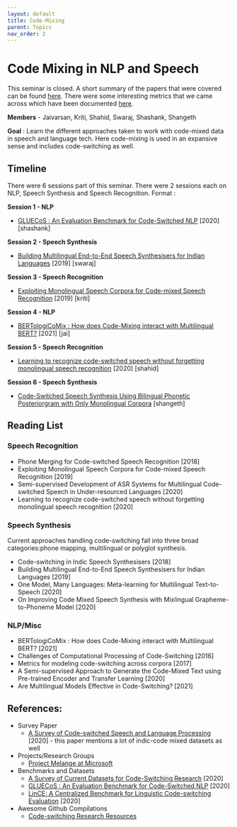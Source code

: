 ```yaml
---
layout: default
title: Code-Mixing
parent: Topics
nav_order: 2
---
```


# Code Mixing in NLP and Speech

This seminar is closed. A short summary of the papers that were covered can be found [here](https://tech.skit.ai/Code-Mixing-Seminar/). There were some interesting metrics that we came across which have been documented [here](https://tech.skit.ai/Code-Mixing-Metrics/).

**Members** - Jaivarsan, Kriti, Shahid, Swaraj, Shashank, Shangeth

**Goal** : Learn the different approaches taken to work with code-mixed data in speech and language tech. Here code-mixing is used in an expansive sense and includes code-switching as well.

## Timeline  

There were 6 sessions part of this seminar. There were 2 sessions each on NLP, Speech Synthesis and Speech Recognition.
Format : <paper> <year of publishing> <presenter>  

**Session 1 - NLP**  
- [GLUECoS : An Evaluation Benchmark for Code-Switched NLP](https://arxiv.org/pdf/2004.12376.pdf) [2020] [shashank]  

**Session 2 - Speech Synthesis**  
- [Building Multilingual End-to-End Speech Synthesisers for Indian Languages](https://www.isca-speech.org/archive/SSW_2019/pdfs/SSW10_O_5-2.pdf) [2019] [swaraj]  

**Session 3 - Speech Recognition**  
- [Exploiting Monolingual Speech Corpora for Code-mixed Speech Recognition](https://www.researchgate.net/profile/Karan-Taneja/publication/335829565_Exploiting_Monolingual_Speech_Corpora_for_Code-Mixed_Speech_Recognition/links/602571e3299bf1cc26bcbce9/Exploiting-Monolingual-Speech-Corpora-for-Code-Mixed-Speech-Recognition.pdf) [2019] [kriti]  

**Session 4 - NLP**  
- [BERTologiCoMix : How does Code-Mixing interact with Multilingual BERT?](https://aclanthology.org/2021.adaptnlp-1.12.pdf) [2021] [jai]  

**Session 5 - Speech Recognition**  
- [Learning to recognize code-switched speech without forgetting monolingual speech recognition](https://arxiv.org/pdf/2006.00782.pdf) [2020] [shahid]  

**Session 6 - Speech Synthesis**  
- [Code-Switched Speech Synthesis Using Bilingual Phonetic Posteriorgram with Only Monolingual Corpora](https://www1.se.cuhk.edu.hk/~hccl/publications/pub/Icassp20_cstts_camera_ready.pdf) [shangeth]  

## Reading List

### Speech Recognition  

- Phone Merging for Code-switched Speech Recognition [2018]  
- Exploiting Monolingual Speech Corpora for Code-mixed Speech Recognition [2019]  
- Semi-supervised Development of ASR Systems for Multilingual Code-switched Speech in Under-resourced Languages [2020]
- Learning to recognize code-switched speech without forgetting monolingual speech recognition [2020]

### Speech Synthesis
Current approaches handling code-switching fall into three broad categories:phone mapping, multilingual or polyglot synthesis.

- Code-switching in Indic Speech Synthesisers [2018]
- Building Multilingual End-to-End Speech Synthesisers for Indian Languages [2019]
- One Model, Many Languages: Meta-learning for Multilingual Text-to-Speech [2020]
- On Improving Code Mixed Speech Synthesis with Mixlingual Grapheme-to-Phoneme Model [2020]

### NLP/Misc

- BERTologiCoMix : How does Code-Mixing interact with Multilingual BERT? [2021]
- Challenges of Computational Processing of Code-Switching [2016]
- Metrics for modeling code-switching across corpora [2017]
- A Semi-supervised Approach to Generate the Code-Mixed Text using Pre-trained Encoder and Transfer Learning [2020]
- Are Multilingual Models Effective in Code-Switching? [2021]

## References:

- Survey Paper
  - [A Survey of Code-switched Speech and Language Processing](https://arxiv.org/pdf/1904.00784.pdf) [2020] - this paper mentions a lot of indic-code mixed datasets as well
- Projects/Research Groups
  - [Project Melange at Microsoft](https://www.microsoft.com/en-us/research/project/melange/)
- Benchmarks and Datasets
  - [A Survey of Current Datasets for Code-Switching Research](http://john.mccr.ae/papers/jose2020survey.pdf) [2020]
  - [GLUECoS : An Evaluation Benchmark for Code-Switched NLP](https://arxiv.org/pdf/2004.12376.pdf) [2020]
  - [LinCE: A Centralized Benchmark for Linguistic Code-switching Evaluation](https://arxiv.org/pdf/2005.04322.pdf) [2020]
- Awesome Github Compilations
  - [Code-switching Research Resources](https://github.com/gentaiscool/code-switching-papers)
